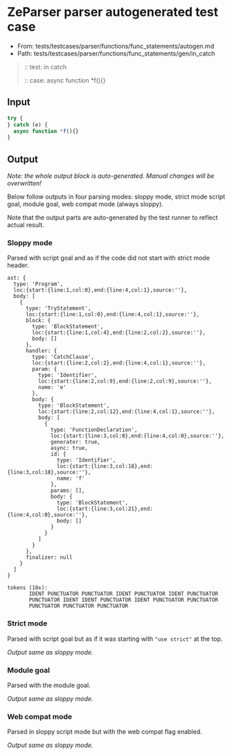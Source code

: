 # ZeParser parser autogenerated test case

- From: tests/testcases/parser/functions/func_statements/autogen.md
- Path: tests/testcases/parser/functions/func_statements/gen/in_catch

> :: test: in catch
>
> :: case: async function *f(){}

## Input


`````js
try {
} catch (e) {
  async function *f(){}
}
`````

## Output

_Note: the whole output block is auto-generated. Manual changes will be overwritten!_

Below follow outputs in four parsing modes: sloppy mode, strict mode script goal, module goal, web compat mode (always sloppy).

Note that the output parts are auto-generated by the test runner to reflect actual result.

### Sloppy mode

Parsed with script goal and as if the code did not start with strict mode header.

`````
ast: {
  type: 'Program',
  loc:{start:{line:1,col:0},end:{line:4,col:1},source:''},
  body: [
    {
      type: 'TryStatement',
      loc:{start:{line:1,col:0},end:{line:4,col:1},source:''},
      block: {
        type: 'BlockStatement',
        loc:{start:{line:1,col:4},end:{line:2,col:2},source:''},
        body: []
      },
      handler: {
        type: 'CatchClause',
        loc:{start:{line:2,col:2},end:{line:4,col:1},source:''},
        param: {
          type: 'Identifier',
          loc:{start:{line:2,col:9},end:{line:2,col:9},source:''},
          name: 'e'
        },
        body: {
          type: 'BlockStatement',
          loc:{start:{line:2,col:12},end:{line:4,col:1},source:''},
          body: [
            {
              type: 'FunctionDeclaration',
              loc:{start:{line:3,col:8},end:{line:4,col:0},source:''},
              generator: true,
              async: true,
              id: {
                type: 'Identifier',
                loc:{start:{line:3,col:18},end:{line:3,col:18},source:''},
                name: 'f'
              },
              params: [],
              body: {
                type: 'BlockStatement',
                loc:{start:{line:3,col:21},end:{line:4,col:0},source:''},
                body: []
              }
            }
          ]
        }
      },
      finalizer: null
    }
  ]
}

tokens (18x):
       IDENT PUNCTUATOR PUNCTUATOR IDENT PUNCTUATOR IDENT PUNCTUATOR
       PUNCTUATOR IDENT IDENT PUNCTUATOR IDENT PUNCTUATOR PUNCTUATOR
       PUNCTUATOR PUNCTUATOR PUNCTUATOR
`````

### Strict mode

Parsed with script goal but as if it was starting with `"use strict"` at the top.

_Output same as sloppy mode._

### Module goal

Parsed with the module goal.

_Output same as sloppy mode._

### Web compat mode

Parsed in sloppy script mode but with the web compat flag enabled.

_Output same as sloppy mode._

